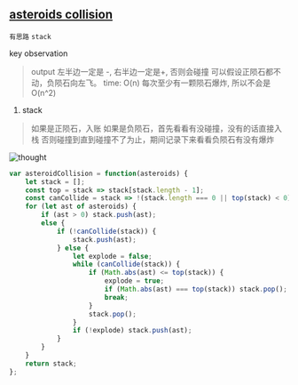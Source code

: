 ## [asteroids collision](https://leetcode.com/problems/asteroid-collision/description/)

`有思路` `stack`

key observation
> output 左半边一定是 -, 右半边一定是+, 否则会碰撞
> 可以假设正陨石都不动，负陨石向左飞。
> time: O(n) 每次至少有一颗陨石爆炸, 所以不会是O(n^2)
1. stack
> 如果是正陨石，入账
> 如果是负陨石，首先看看有没碰撞，没有的话直接入栈
> 否则碰撞到直到碰撞不了为止，期间记录下来看看负陨石有没有爆炸

![thought](http://zxi.mytechroad.com/blog/wp-content/uploads/2017/12/735-ep122-1.png)

```javascript
var asteroidCollision = function(asteroids) {
    let stack = [];
    const top = stack => stack[stack.length - 1];
    const canCollide = stack => !(stack.length === 0 || top(stack) < 0);
    for (let ast of asteroids) {
        if (ast > 0) stack.push(ast);
        else {
            if (!canCollide(stack)) {
                stack.push(ast);
            } else {
                let explode = false;
                while (canCollide(stack)) {
                    if (Math.abs(ast) <= top(stack)) {
                        explode = true;
                        if (Math.abs(ast) === top(stack)) stack.pop();
                        break;
                    }
                    stack.pop();
                }
                if (!explode) stack.push(ast);
            }
        }
    }
    return stack;
};
```
